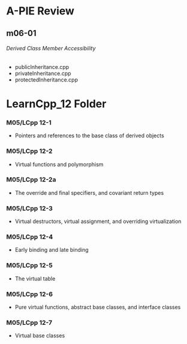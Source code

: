 #  A-PIE Review

## m06-01
###### Derived Class Member Accessibility
- publicInheritance.cpp
- privateInheritance.cpp
- protectedInheritance.cpp


# LearnCpp_12 Folder

### M05/LCpp 12-1
 - Pointers and references to the base class of derived objects

### M05/LCpp 12-2
 - Virtual functions and polymorphism

### M05/LCpp 12-2a
 - The override and final specifiers, and covariant return types

### M05/LCpp 12-3
 - Virtual destructors, virtual assignment, and overriding virtualization

### M05/LCpp 12-4
 - Early binding and late binding

### M05/LCpp 12-5
 - The virtual table

### M05/LCpp 12-6
 - Pure virtual functions, abstract base classes, and interface classes

### M05/LCpp 12-7
 - Virtual base classes